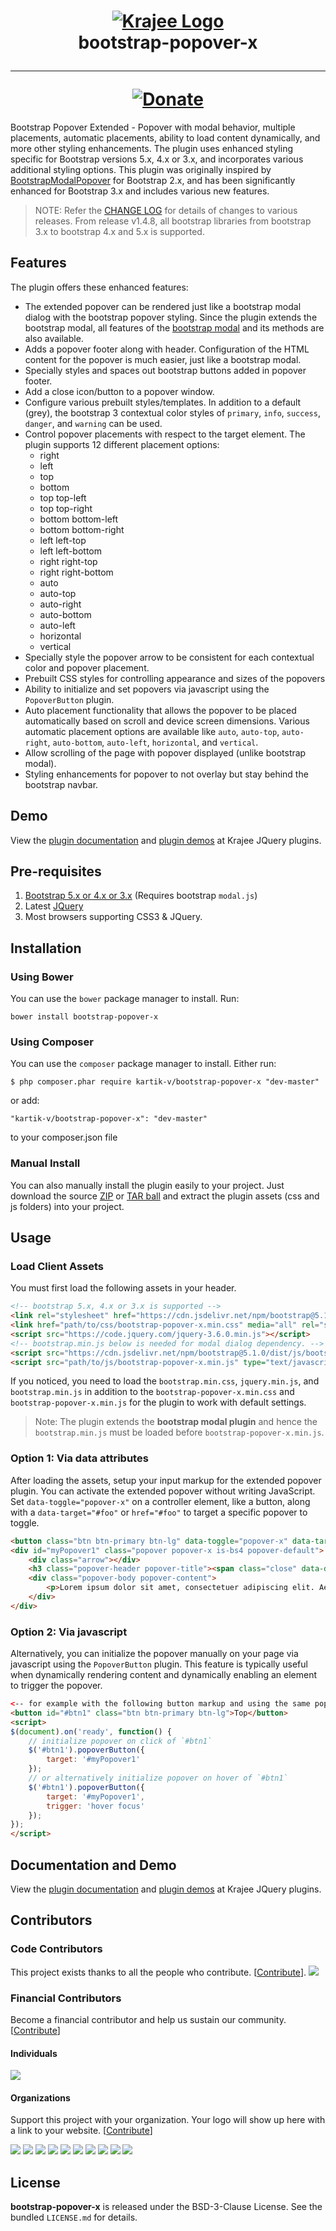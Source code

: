 <h1 align="center">
    <a href="http://plugins.krajee.com" title="Krajee Plugins" target="_blank">
        <img src="http://kartik-v.github.io/bootstrap-fileinput-samples/samples/krajee-logo-b.png" alt="Krajee Logo"/>
    </a>
    <br>
    bootstrap-popover-x
    <hr>
    <a href="https://www.paypal.com/cgi-bin/webscr?cmd=_s-xclick&hosted_button_id=DTP3NZQ6G2AYU"
       title="Donate via Paypal" target="_blank">
        <img src="http://kartik-v.github.io/bootstrap-fileinput-samples/samples/donate.png" alt="Donate"/>
    </a>
</h1>

Bootstrap Popover Extended - Popover with modal behavior, multiple placements, automatic placements, ability to load content dynamically, and more other styling enhancements. The plugin uses enhanced styling specific for Bootstrap versions 5.x, 4.x or 3.x, and incorporates various additional styling options. This plugin was originally inspired by [BootstrapModalPopover](http://scruffles.github.io/BootstrapModalPopover/) for Bootstrap 2.x, and has been significantly enhanced for Bootstrap 3.x and includes various new features.

> NOTE: Refer the [CHANGE LOG](https://github.com/kartik-v/bootstrap-popover-x/blob/master/CHANGE.md) for details of changes to various releases. From release v1.4.8, all bootstrap libraries from bootstrap 3.x to bootstrap 4.x and 5.x is supported. 

## Features  

The plugin offers these enhanced features:

- The extended popover can be rendered just like a bootstrap modal dialog with the bootstrap popover styling. Since the plugin extends the bootstrap modal,
  all features of the [bootstrap modal](https://getbootstrap.com/docs/4.0/components/modal/) and its methods are also available.
- Adds a popover footer along with header. Configuration of the HTML content for the popover is much easier, just like a bootstrap modal.
- Specially styles and spaces out bootstrap buttons added in popover footer. 
- Add a close icon/button to a popover window.
- Configure various prebuilt styles/templates. In addition to a default (grey), the bootstrap 3 contextual color styles of `primary`, 
  `info`, `success`, `danger`, and `warning` can be used.
- Control popover placements with respect to the target element. The plugin supports 12 different placement options:
    - right
    - left
    - top
    - bottom
    - top top-left
    - top top-right
    - bottom bottom-left
    - bottom bottom-right
    - left left-top
    - left left-bottom
    - right right-top
    - right right-bottom
    - auto
    - auto-top
    - auto-right
    - auto-bottom
    - auto-left
    - horizontal
    - vertical
- Specially style the popover arrow to be consistent for each contextual color and popover placement.
- Prebuilt CSS styles for controlling appearance and sizes of the popovers
- Ability to initialize and set popovers via javascript using the <code>PopoverButton</code> plugin.
- Auto placement functionality that allows the popover to be placed automatically based on scroll and device screen dimensions. Various automatic placement options are available like `auto`, `auto-top`, `auto-right`, `auto-bottom`, `auto-left`, `horizontal`, and `vertical`.
- Allow scrolling of the page with popover displayed (unlike bootstrap modal).
- Styling enhancements for popover to not overlay but stay behind the bootstrap navbar.

## Demo

View the [plugin documentation](http://plugins.krajee.com/popover-x) and [plugin demos](http://plugins.krajee.com/popover-x/demo) at Krajee JQuery plugins. 

## Pre-requisites  

1. [Bootstrap 5.x or 4.x or 3.x](http://getbootstrap.com/) (Requires bootstrap `modal.js`)
2. Latest [JQuery](http://jquery.com/)
3. Most browsers supporting CSS3 & JQuery. 

## Installation

### Using Bower
You can use the `bower` package manager to install. Run:

    bower install bootstrap-popover-x

### Using Composer
You can use the `composer` package manager to install. Either run:

    $ php composer.phar require kartik-v/bootstrap-popover-x "dev-master"

or add:

    "kartik-v/bootstrap-popover-x": "dev-master"

to your composer.json file

### Manual Install

You can also manually install the plugin easily to your project. Just download the source [ZIP](https://github.com/kartik-v/bootstrap-popover-x/zipball/master) or [TAR ball](https://github.com/kartik-v/bootstrap-popover-x/tarball/master) and extract the plugin assets (css and js folders) into your project.

## Usage

### Load Client Assets

You must first load the following assets in your header. 

```html
<!-- bootstrap 5.x, 4.x or 3.x is supported -->
<link rel="stylesheet" href="https://cdn.jsdelivr.net/npm/bootstrap@5.1.0/dist/css/bootstrap.min.css">
<link href="path/to/css/bootstrap-popover-x.min.css" media="all" rel="stylesheet" type="text/css" />
<script src="https://code.jquery.com/jquery-3.6.0.min.js"></script>
<!-- bootstrap.min.js below is needed for modal dialog dependency. -->
<script src="https://cdn.jsdelivr.net/npm/bootstrap@5.1.0/dist/js/bootstrap.bundle.min.js" type="text/javascript"></script>
<script src="path/to/js/bootstrap-popover-x.min.js" type="text/javascript"></script>
```

If you noticed, you need to load the `bootstrap.min.css`, `jquery.min.js`, and `bootstrap.min.js` in addition to the `bootstrap-popover-x.min.css` and `bootstrap-popover-x.min.js` for
the plugin to work with default settings. 

> Note: The plugin extends the **bootstrap modal plugin** and hence the `bootstrap.min.js` must be loaded before `bootstrap-popover-x.min.js`.

### Option 1: Via data attributes

After loading the assets, setup your input markup for the extended popover plugin. You can activate the extended popover without writing JavaScript. 
Set `data-toggle="popover-x"` on a controller element, like a button, along with a `data-target="#foo"` or `href="#foo"` 
to target a specific popover to toggle.

```html
<button class="btn btn-primary btn-lg" data-toggle="popover-x" data-target="#myPopover1" data-placement="top">Top</button>
<div id="myPopover1" class="popover popover-x is-bs4 popover-default"> <!-- the is-bs4 class is needed for bootstrap 4 styling -->
    <div class="arrow"></div>
    <h3 class="popover-header popover-title"><span class="close" data-dismiss="popover-x">&times;</span>Title</h3>
    <div class="popover-body popover-content">
        <p>Lorem ipsum dolor sit amet, consectetuer adipiscing elit. Aenean commodo ligula eget dolor. Aenean massa.</p>
    </div>
</div>
```
 
### Option 2: Via javascript

Alternatively, you can initialize the popover manually on your page via javascript using the `PopoverButton` plugin. This feature is typically useful when  dynamically rendering content and dynamically enabling an element to trigger the popover.

```html
<-- for example with the following button markup and using the same popover content markup above -->
<button id="#btn1" class="btn btn-primary btn-lg">Top</button>
<script>
$(document).on('ready', function() {
    // initialize popover on click of `#btn1`
    $('#btn1').popoverButton({
        target: '#myPopover1'
    });
    // or alternatively initialize popover on hover of `#btn1`
    $('#btn1').popoverButton({
        target: '#myPopover1',
        trigger: 'hover focus'
    });
});
</script>
```

## Documentation and Demo

View the [plugin documentation](http://plugins.krajee.com/popover-x) and [plugin demos](http://plugins.krajee.com/popover-x/demo) at Krajee JQuery plugins. 

## Contributors

### Code Contributors

This project exists thanks to all the people who contribute. [[Contribute](CONTRIBUTING.md)].
<a href="https://github.com/kartik-v/bootstrap-popover-x/graphs/contributors"><img src="https://opencollective.com/bootstrap-popover-x/contributors.svg?width=890&button=false" /></a>

### Financial Contributors

Become a financial contributor and help us sustain our community. [[Contribute](https://opencollective.com/bootstrap-popover-x/contribute)]

#### Individuals

<a href="https://opencollective.com/bootstrap-popover-x"><img src="https://opencollective.com/bootstrap-popover-x/individuals.svg?width=890"></a>

#### Organizations

Support this project with your organization. Your logo will show up here with a link to your website. [[Contribute](https://opencollective.com/bootstrap-popover-x/contribute)]

<a href="https://opencollective.com/bootstrap-popover-x/organization/0/website"><img src="https://opencollective.com/bootstrap-popover-x/organization/0/avatar.svg"></a>
<a href="https://opencollective.com/bootstrap-popover-x/organization/1/website"><img src="https://opencollective.com/bootstrap-popover-x/organization/1/avatar.svg"></a>
<a href="https://opencollective.com/bootstrap-popover-x/organization/2/website"><img src="https://opencollective.com/bootstrap-popover-x/organization/2/avatar.svg"></a>
<a href="https://opencollective.com/bootstrap-popover-x/organization/3/website"><img src="https://opencollective.com/bootstrap-popover-x/organization/3/avatar.svg"></a>
<a href="https://opencollective.com/bootstrap-popover-x/organization/4/website"><img src="https://opencollective.com/bootstrap-popover-x/organization/4/avatar.svg"></a>
<a href="https://opencollective.com/bootstrap-popover-x/organization/5/website"><img src="https://opencollective.com/bootstrap-popover-x/organization/5/avatar.svg"></a>
<a href="https://opencollective.com/bootstrap-popover-x/organization/6/website"><img src="https://opencollective.com/bootstrap-popover-x/organization/6/avatar.svg"></a>
<a href="https://opencollective.com/bootstrap-popover-x/organization/7/website"><img src="https://opencollective.com/bootstrap-popover-x/organization/7/avatar.svg"></a>
<a href="https://opencollective.com/bootstrap-popover-x/organization/8/website"><img src="https://opencollective.com/bootstrap-popover-x/organization/8/avatar.svg"></a>
<a href="https://opencollective.com/bootstrap-popover-x/organization/9/website"><img src="https://opencollective.com/bootstrap-popover-x/organization/9/avatar.svg"></a>

## License

**bootstrap-popover-x** is released under the BSD-3-Clause License. See the bundled `LICENSE.md` for details.